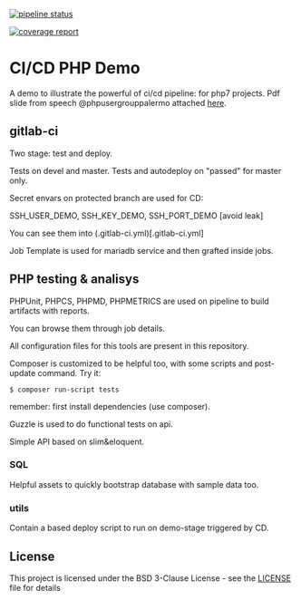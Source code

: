 [![pipeline status](https://gitlab.com/gionniboy/phpdemo-cicd/badges/master/pipeline.svg)](https://gitlab.com/gionniboy/phpdemo-cicd/commits/master)

[![coverage report](https://gitlab.com/gionniboy/phpdemo-cicd/badges/master/coverage.svg)](https://gitlab.com/gionniboy/phpdemo-cicd/commits/master)

# CI/CD PHP Demo
A demo to illustrate the powerful of ci/cd pipeline: for php7 projects.
Pdf slide from speech @phpusergrouppalermo attached [here](20180426-pugpalermo.pdf).


## gitlab-ci
Two stage: test and deploy.

Tests on devel and master. Tests and autodeploy on "passed" for master only.

Secret envars on protected branch are used for CD:

SSH_USER_DEMO, SSH_KEY_DEMO, SSH_PORT_DEMO [avoid leak]

You can see them into (.gitlab-ci.yml)[.gitlab-ci.yml]

Job Template is used for mariadb service and then grafted inside jobs.


## PHP testing & analisys
PHPUnit, PHPCS, PHPMD, PHPMETRICS are used on pipeline to build artifacts with reports.

You can browse them through job details.

All configuration files for this tools are present in this repository.

Composer is customized to be helpful too, with some scripts and post-update command.
Try it:

```console
$ composer run-script tests
```
remember: first install dependencies (use composer).

Guzzle is used to do functional tests on api.

Simple API based on slim&eloquent.

### SQL
Helpful assets to quickly bootstrap database with sample data too.

### utils
Contain a based deploy script to run on demo-stage triggered by CD.


## License
This project is licensed under the BSD 3-Clause License - see the [LICENSE](LICENSE) file for details
